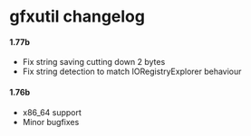 gfxutil changelog
=================

#### 1.77b
- Fix string saving cutting down 2 bytes
- Fix string detection to match IORegistryExplorer behaviour

#### 1.76b
- x86_64 support
- Minor bugfixes
